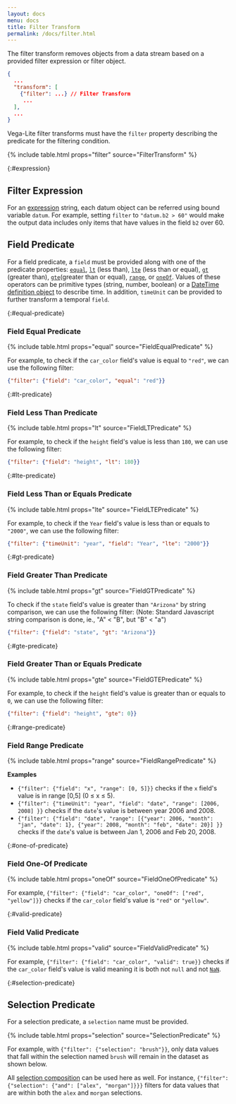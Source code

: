 ```yaml
---
layout: docs
menu: docs
title: Filter Transform
permalink: /docs/filter.html
---
```


The filter transform removes objects from a data stream based on a provided filter expression or filter object.

```json
{
  ...
  "transform": [
    {"filter": ...} // Filter Transform
     ...
  ],
  ...
}
```

Vega-Lite filter transforms must have the `filter` property describing the predicate for the filtering condition.

{% include table.html props="filter" source="FilterTransform" %}

{:#expression}

## Filter Expression

For an [expression](types.html#expression) string, each datum object can be referred using bound variable `datum`. For example, setting `filter` to `"datum.b2 > 60"` would make the output data includes only items that have values in the field `b2` over 60.

## Field Predicate

For a field predicate, a `field` must be provided along with one of the predicate properties: [`equal`](#equal-predicate), [`lt`](#lt-predicate) (less than), [`lte`](#lte-predicate) (less than or equal), [`gt`](#gt-predicate) (greater than), [`gte`](#gte-predicate)(greater than or equal), [`range`](#range-predicate), or [`oneOf`](#one-of-predicate). Values of these operators can be primitive types (string, number, boolean) or a [DateTime definition object](types.html#datetime) to describe time. In addition, `timeUnit` can be provided to further transform a temporal `field`.

{:#equal-predicate}

### Field Equal Predicate

{% include table.html props="equal" source="FieldEqualPredicate" %}

For example, to check if the `car_color` field's value is equal to `"red"`, we can use the following filter:

```json
{"filter": {"field": "car_color", "equal": "red"}}
```

{:#lt-predicate}

### Field Less Than Predicate

{% include table.html props="lt" source="FieldLTPredicate" %}

For example, to check if the `height` field's value is less than `180`, we can use the following filter:

```json
{"filter": {"field": "height", "lt": 180}}
```

{:#lte-predicate}

### Field Less Than or Equals Predicate

{% include table.html props="lte" source="FieldLTEPredicate" %}

For example, to check if the `Year` field's value is less than or equals to `"2000"`, we can use the following filter:

```json
{"filter": {"timeUnit": "year", "field": "Year", "lte": "2000"}}
```

{:#gt-predicate}

### Field Greater Than Predicate

{% include table.html props="gt" source="FieldGTPredicate" %}

To check if the `state` field's value is greater than `"Arizona"` by string comparison, we can use the following filter: (Note: Standard Javascript string comparison is done, ie., "A" < "B", but "B" < "a")

```json
{"filter": {"field": "state", "gt": "Arizona"}}
```

{:#gte-predicate}

### Field Greater Than or Equals Predicate

{% include table.html props="gte" source="FieldGTEPredicate" %}

For example, to check if the `height` field's value is greater than or equals to `0`, we can use the following filter:

```json
{"filter": {"field": "height", "gte": 0}}
```

{:#range-predicate}

### Field Range Predicate

{% include table.html props="range" source="FieldRangePredicate" %}

**Examples**

- `{"filter": {"field": "x", "range": [0, 5]}}` checks if the `x` field's value is in range [0,5] (0 ≤ x ≤ 5).
- `{"filter": {"timeUnit": "year", "field": "date", "range": [2006, 2008] }}` checks if the `date`'s value is between year 2006 and 2008.
- `{"filter": {"field": "date", "range": [{"year": 2006, "month": "jan", "date": 1}, {"year": 2008, "month": "feb", "date": 20}] }}` checks if the `date`'s value is between Jan 1, 2006 and Feb 20, 2008.

{:#one-of-predicate}

### Field One-Of Predicate

{% include table.html props="oneOf" source="FieldOneOfPredicate" %}

For example, `{"filter": {"field": "car_color", "oneOf": ["red", "yellow"]}}` checks if the `car_color` field's value is `"red"` or `"yellow"`.

{:#valid-predicate}

### Field Valid Predicate

{% include table.html props="valid" source="FieldValidPredicate" %}

For example, `{"filter": {"field": "car_color", "valid": true}}` checks if the `car_color` field's value is valid meaning it is both not `null` and not [`NaN`](https://developer.mozilla.org/en-US/docs/Web/JavaScript/Reference/Global_Objects/NaN).

{:#selection-predicate}

## Selection Predicate

For a selection predicate, a `selection` name must be provided.

{% include table.html props="selection" source="SelectionPredicate" %}

For example, with `{"filter": {"selection": "brush"}}`, only data values that fall within the selection named `brush` will remain in the dataset as shown below.

<div class="vl-example" data-name="selection_filter"></div>

All [selection composition](selection.html#compose) can be used here as well. For instance, `{"filter": {"selection": {"and": ["alex", "morgan"]}}}` filters for data values that are within both the `alex` and `morgan` selections.
